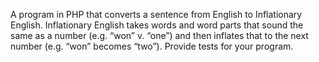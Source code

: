 A program in PHP that converts a sentence from English to Inflationary English. Inflationary English takes words and word parts that sound the same as a number (e.g. “won” v. “one”) and then inflates that to the next number (e.g. “won” becomes “two”). Provide tests for your program.